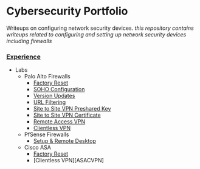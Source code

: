 # Cybersecurity Portfolio
Writeups on configuring network security devices.
*this repository contains writeups related to configuring and setting up network security devices including firewalls*

### <ins>Experience</ins>
- Labs
  - Palo Alto Firewalls
    - [Factory Reset][PAFR]
    - [SOHO Configuration][PASOHO]
    - [Version Updates][PAVU]
    - [URL Filtering][PAURL]
    - [Site to Site VPN Preshared Key][PAS2SKEY]
    - [Site to Site VPN Certificate][PAS2SCERT]
    - [Remote Access VPN][PARAVPN]
    - [Clientless VPN][PACVPN]
  - PfSense Firewalls
    - [Setup & Remote Desktop][PFSET]
  - Cisco ASA
    - [Factory Reset][ASAFR]
    - [Clientless VPN][ASACVPN]

[PAFR]: https://github.com/Deleted-0970/Cybersecurity-Networking-Portfolio/tree/main/Writeups/1Palo%20Alto%20Factory%20reset%20lab.docx
[PASOHO]: https://github.com/Deleted-0970/Cybersecurity-Networking-Portfolio/tree/main/Writeups/2Palo%20Alto%20SOHO%20Config.docx
[PAVU]: https://github.com/Deleted-0970/Cybersecurity-Networking-Portfolio/tree/main/Writeups/3Palo%20alto%20version%20updates.docx
[PAURL]: https://github.com/Deleted-0970/Cybersecurity-Networking-Portfolio/tree/main/Writeups/4Palo%20Alto%20URL%20Filtering.docx
[PAS2SKEY]: https://github.com/Deleted-0970/Cybersecurity-Networking-Portfolio/tree/main/Writeups/8Site%20to&20Site%20VPN%20sharedkey.docx
[PAS2SCERT]:https://github.com/Deleted-0970/Cybersecurity-Networking-Portfolio/tree/main/Writeups/9Site%20to%20Site%20VPN%20certificate.docx
[PARAVPN]: https://github.com/Deleted-0970/Cybersecurity-Networking-Portfolio/tree/main/Writeups/10Remote%20Access%20VPN%20certificate.docx
[PACVPN]: https://github.com/Deleted-0970/Cybersecurity-Networking-Portfolio/tree/main/Writeups/12Clientless%20VPN%20PA.docx
[PFSET]: https://github.com/Deleted-0970/Cybersecurity-Networking-Portfolio/tree/main/Writeups/5PFSense%20Firewall%20Setup.docx
[ASAFR]: https://github.com/Deleted-0970/Cybersecurity-Networking-Portfolio/tree/main/Writeups/6CiscoASA%20factory%20reset.docx
[ASAVPN]: https://github.com/Deleted-0970/Cybersecurity-Networking-Portfolio/tree/main/Writeups/11Clientless%20VPN%20ASA.docx
